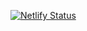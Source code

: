 [![Netlify Status](https://api.netlify.com/api/v1/badges/f702d008-3904-4142-897b-5e78851840f4/deploy-status)](https://app.netlify.com/sites/davidlaschhvac/deploys)
